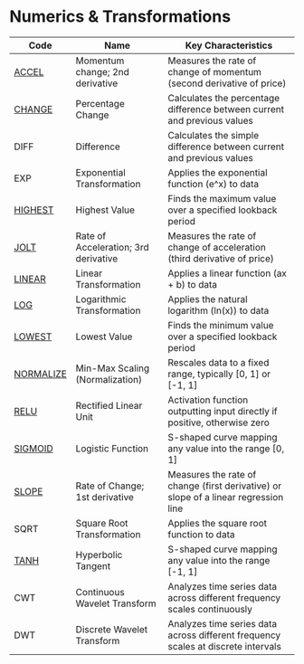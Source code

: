 # Numerics & Transformations

| Code                                       | Name                              | Key Characteristics |
|--------------------------------------------|-----------------------------------|---------------------|
| [ACCEL](/indicators/numerics/accel.md)     | Momentum change; 2nd derivative   | Measures the rate of change of momentum (second derivative of price) |
| [CHANGE](/indicators/numerics/change.md)   | Percentage Change                 | Calculates the percentage difference between current and previous values |
| DIFF                                       | Difference                        | Calculates the simple difference between current and previous values |
| EXP                                        | Exponential Transformation        | Applies the exponential function (e^x) to data |
| [HIGHEST](/indicators/numerics/highest.md) | Highest Value                     | Finds the maximum value over a specified lookback period |
| [JOLT](/indicators/numerics/jolt.md)       | Rate of Acceleration; 3rd derivative | Measures the rate of change of acceleration (third derivative of price) |
| [LINEAR](/indicators/numerics/linear.md)   | Linear Transformation             | Applies a linear function (ax + b) to data |
| [LOG](/indicators/numerics/log.md)         | Logarithmic Transformation        | Applies the natural logarithm (ln(x)) to data |
| [LOWEST](/indicators/numerics/lowest.md)   | Lowest Value                      | Finds the minimum value over a specified lookback period |
| [NORMALIZE](/indicators/numerics/normalize.md) | Min-Max Scaling (Normalization)   | Rescales data to a fixed range, typically [0, 1] or [-1, 1] |
| [RELU](/indicators/numerics/relu.md)       | Rectified Linear Unit             | Activation function outputting input directly if positive, otherwise zero |
| [SIGMOID](/indicators/numerics/sigmoid.md) | Logistic Function                 | S-shaped curve mapping any value into the range [0, 1] |
| [SLOPE](/indicators/numerics/slope.md)     | Rate of Change; 1st derivative    | Measures the rate of change (first derivative) or slope of a linear regression line |
| SQRT                                       | Square Root Transformation        | Applies the square root function to data |
| [TANH](/indicators/numerics/tanh.md)       | Hyperbolic Tangent                | S-shaped curve mapping any value into the range [-1, 1] |
| CWT                                        | Continuous Wavelet Transform      | Analyzes time series data across different frequency scales continuously |
| DWT                                        | Discrete Wavelet Transform        | Analyzes time series data across different frequency scales at discrete intervals |

